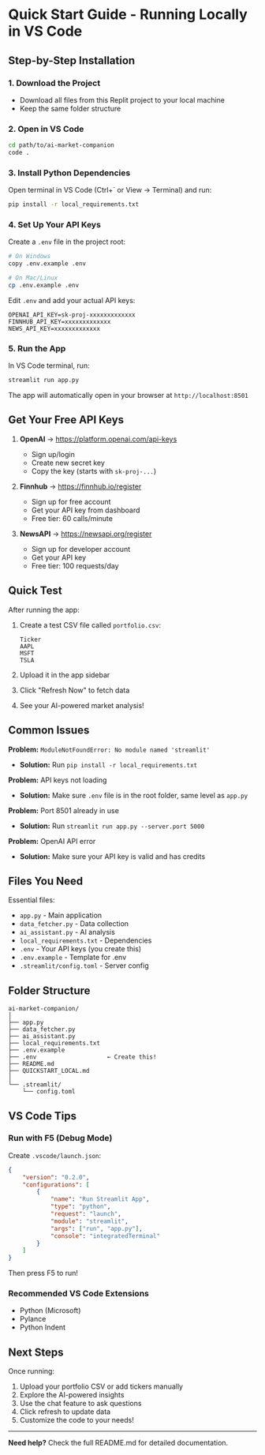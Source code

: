 # Quick Start Guide - Running Locally in VS Code

## Step-by-Step Installation

### 1. **Download the Project**
   - Download all files from this Replit project to your local machine
   - Keep the same folder structure

### 2. **Open in VS Code**
   ```bash
   cd path/to/ai-market-companion
   code .
   ```

### 3. **Install Python Dependencies**
   
   Open terminal in VS Code (Ctrl+` or View → Terminal) and run:
   
   ```bash
   pip install -r local_requirements.txt
   ```

### 4. **Set Up Your API Keys**
   
   Create a `.env` file in the project root:
   
   ```bash
   # On Windows
   copy .env.example .env
   
   # On Mac/Linux
   cp .env.example .env
   ```
   
   Edit `.env` and add your actual API keys:
   
   ```
   OPENAI_API_KEY=sk-proj-xxxxxxxxxxxxx
   FINNHUB_API_KEY=xxxxxxxxxxxxx
   NEWS_API_KEY=xxxxxxxxxxxxx
   ```

### 5. **Run the App**
   
   In VS Code terminal, run:
   
   ```bash
   streamlit run app.py
   ```
   
   The app will automatically open in your browser at `http://localhost:8501`

## Get Your Free API Keys

1. **OpenAI** → https://platform.openai.com/api-keys
   - Sign up/login
   - Create new secret key
   - Copy the key (starts with `sk-proj-...`)

2. **Finnhub** → https://finnhub.io/register
   - Sign up for free account
   - Get your API key from dashboard
   - Free tier: 60 calls/minute

3. **NewsAPI** → https://newsapi.org/register
   - Sign up for developer account
   - Get your API key
   - Free tier: 100 requests/day

## Quick Test

After running the app:

1. Create a test CSV file called `portfolio.csv`:
   ```
   Ticker
   AAPL
   MSFT
   TSLA
   ```

2. Upload it in the app sidebar
3. Click "Refresh Now" to fetch data
4. See your AI-powered market analysis!

## Common Issues

**Problem:** `ModuleNotFoundError: No module named 'streamlit'`
- **Solution:** Run `pip install -r local_requirements.txt`

**Problem:** API keys not loading
- **Solution:** Make sure `.env` file is in the root folder, same level as `app.py`

**Problem:** Port 8501 already in use
- **Solution:** Run `streamlit run app.py --server.port 5000`

**Problem:** OpenAI API error
- **Solution:** Make sure your API key is valid and has credits

## Files You Need

Essential files:
- `app.py` - Main application
- `data_fetcher.py` - Data collection
- `ai_assistant.py` - AI analysis
- `local_requirements.txt` - Dependencies
- `.env` - Your API keys (you create this)
- `.env.example` - Template for .env
- `.streamlit/config.toml` - Server config

## Folder Structure

```
ai-market-companion/
│
├── app.py
├── data_fetcher.py
├── ai_assistant.py
├── local_requirements.txt
├── .env.example
├── .env                    ← Create this!
├── README.md
├── QUICKSTART_LOCAL.md
│
└── .streamlit/
    └── config.toml
```

## VS Code Tips

### Run with F5 (Debug Mode)

Create `.vscode/launch.json`:

```json
{
    "version": "0.2.0",
    "configurations": [
        {
            "name": "Run Streamlit App",
            "type": "python",
            "request": "launch",
            "module": "streamlit",
            "args": ["run", "app.py"],
            "console": "integratedTerminal"
        }
    ]
}
```

Then press F5 to run!

### Recommended VS Code Extensions

- Python (Microsoft)
- Pylance
- Python Indent

## Next Steps

Once running:
1. Upload your portfolio CSV or add tickers manually
2. Explore the AI-powered insights
3. Use the chat feature to ask questions
4. Click refresh to update data
5. Customize the code to your needs!

---

**Need help?** Check the full README.md for detailed documentation.
